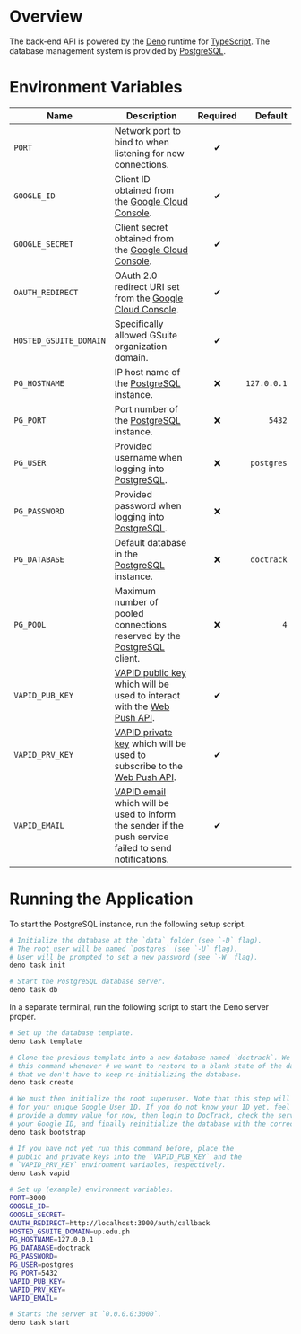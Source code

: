 # Overview

The back-end API is powered by the [Deno] runtime for [TypeScript]. The database management system is provided by [PostgreSQL].

[Deno]: https://deno.land/
[TypeScript]: https://www.typescriptlang.org/
[PostgreSQL]: https://www.postgresql.org/

# Environment Variables

**Name** | **Description** | **Required** | **Default**
-------- | --------------- | :----------: | ----------:
`PORT` | Network port to bind to when listening for new connections. | &#x2714; |
`GOOGLE_ID` | Client ID obtained from the [Google Cloud Console]. | &#x2714; |
`GOOGLE_SECRET` | Client secret obtained from the [Google Cloud Console]. | &#x2714; |
`OAUTH_REDIRECT` | OAuth 2.0 redirect URI set from the [Google Cloud Console]. | &#x2714; |
`HOSTED_GSUITE_DOMAIN` | Specifically allowed GSuite organization domain. | &#x2714;
`PG_HOSTNAME` | IP host name of the [PostgreSQL] instance. | &#x274c; | `127.0.0.1`
`PG_PORT` | Port number of the [PostgreSQL] instance. | &#x274c; | `5432`
`PG_USER` | Provided username when logging into [PostgreSQL]. | &#x274c; | `postgres`
`PG_PASSWORD` | Provided password when logging into [PostgreSQL]. | &#x274c; |
`PG_DATABASE` | Default database in the [PostgreSQL] instance. | &#x274c; | `doctrack`
`PG_POOL` | Maximum number of pooled connections reserved by the [PostgreSQL] client. | &#x274c; | `4`
`VAPID_PUB_KEY` | [VAPID public key][vapid] which will be used to interact with the [Web Push API]. | &#x2714; |
`VAPID_PRV_KEY` | [VAPID private key][vapid] which will be used to subscribe to the [Web Push API]. | &#x2714; |
`VAPID_EMAIL` | [VAPID email][vapid] which will be used to inform the sender if the push service failed to send notifications. | &#x2714; |

[vapid]: https://blog.mozilla.org/services/2016/08/23/sending-vapid-identified-webpush-notifications-via-mozillas-push-service/
[Web Push API]: https://developer.mozilla.org/en-US/docs/Web/API/Push_API
[Google Cloud Console]: https://console.cloud.google.com/

# Running the Application

To start the PostgreSQL instance, run the following setup script.

```bash
# Initialize the database at the `data` folder (see `-D` flag).
# The root user will be named `postgres` (see `-U` flag).
# User will be prompted to set a new password (see `-W` flag).
deno task init

# Start the PostgreSQL database server.
deno task db
```

In a separate terminal, run the following script to start the Deno server proper.

```bash
# Set up the database template.
deno task template

# Clone the previous template into a new database named `doctrack`. We may re-run
# this command whenever # we want to restore to a blank state of the database so
# that we don't have to keep re-initializing the database.
deno task create

# We must then initialize the root superuser. Note that this step will prompt you
# for your unique Google User ID. If you do not know your ID yet, feel free to
# provide a dummy value for now, then login to DocTrack, check the server logs for
# your Google ID, and finally reinitialize the database with the correct value.
deno task bootstrap

# If you have not yet run this command before, place the
# public and private keys into the `VAPID_PUB_KEY` and the
# `VAPID_PRV_KEY` environment variables, respectively.
deno task vapid

# Set up (example) environment variables.
PORT=3000
GOOGLE_ID=
GOOGLE_SECRET=
OAUTH_REDIRECT=http://localhost:3000/auth/callback
HOSTED_GSUITE_DOMAIN=up.edu.ph
PG_HOSTNAME=127.0.0.1
PG_DATABASE=doctrack
PG_PASSWORD=
PG_USER=postgres
PG_PORT=5432
VAPID_PUB_KEY=
VAPID_PRV_KEY=
VAPID_EMAIL=

# Starts the server at `0.0.0.0:3000`.
deno task start
```
